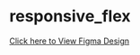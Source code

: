 # responsive_flex

<a href="https://www.figma.com/file/okbLoZJ6cEW6MLRKaWo8ZT/Responsive-Sample?node-id=0%3A1" target="_blank">Click here to View Figma Design</a>
